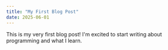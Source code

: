 ```yaml
---
title: "My First Blog Post"
date: 2025-06-01
---
```


This is my very first blog post! I'm excited to start writing about programming and what I learn.

